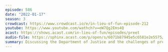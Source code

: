 ```yaml
---
episode: 586
date: "2022-01-17"
season: 3
crowdcast: https://www.crowdcast.io/e/in-lieu-of-fun-episode-212
youtube: https://www.youtube.com/wathch?v=eW7Qg2Ems4Q
acast: https://shows.acast.com/in-lieu-of-fun/episodes/preet
audio-file: https://sphinx.acast.com/p/open/s/6071b87945e5c6581e2e5575/e/61e6fc72bfb8b00014247071/media.mp3
summary: Discussing the Department of Justice and the challenges of prosecution
---
```

